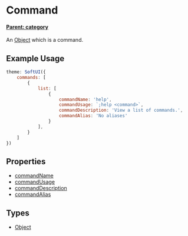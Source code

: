 # Command
#### **[Parent: category](/docs/commands/list/)**
An [Object](https://developer.mozilla.org/en-US/docs/Web/JavaScript/Reference/Global_Objects/Object) which is a command.

## Example Usage
```js
theme: SoftUI({
    commands: [
        {
            list: [
                {
                    commandName: 'help',
                    commandUsage: `;help <command>`,
                    commandDescription: 'View a list of commands.',
                    commandAlias: 'No aliases'
                }
            ],
        }
    ]
})
```

## Properties
* [commandName](/docs/commands/list/command/commandName)
* [commandUsage](/docs/commands/list/command/commandUsage)
* [commandDescription](/docs/commands/list/command/commandDescription)
* [commandAlias](/docs/commands/list/command/commandAlias)

## Types
- [Object](https://developer.mozilla.org/en-US/docs/Web/JavaScript/Reference/Global_Objects/Object)